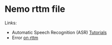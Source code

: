 # Nemo rttm file

Links:

- Automatic Speech Recognition (ASR) [Tutorials](https://docs.nvidia.com/nemo-framework/user-guide/latest/playbooks/index.html#automatic-speech-recognition-asr-tutorials)
- Error [on rttm](https://github.com/pytorch/pytorch/issues/68291)
